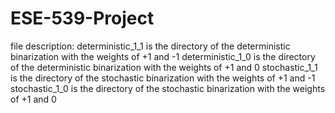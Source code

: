 # ESE-539-Project
file description:
deterministic\_1\_1 is the directory of the deterministic binarization with the weights of +1 and -1
deterministic\_1\_0 is the directory of the deterministic binarization with the weights of +1 and 0
stochastic\_1\_1 is the directory of the stochastic binarization with the weights of +1 and -1
stochastic\_1\_0 is the directory of the stochastic binarization with the weights of +1 and 0




